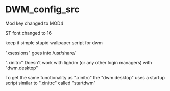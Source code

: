 # DWM_config_src
Mod key changed to MOD4  

ST font changed to 16  

keep it simple stupid wallpaper script for dwm  

"xsessions" goes into /usr/share/

".xinitrc" Doesn't work with lighdm (or any other login managers) with "dwm.desktop"

To get the same functionality as ".xinitrc" the "dwm.desktop" uses a startup script similar to ".xinitrc" called "startdwm"
